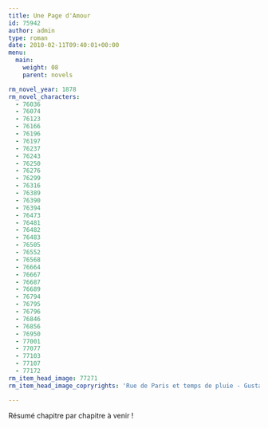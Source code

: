 ```yaml
---
title: Une Page d'Amour
id: 75942
author: admin
type: roman
date: 2010-02-11T09:40:01+00:00
menu:
  main:
    weight: 08
    parent: novels

rm_novel_year: 1878
rm_novel_characters:
  - 76036
  - 76074
  - 76123
  - 76166
  - 76196
  - 76197
  - 76237
  - 76243
  - 76250
  - 76276
  - 76299
  - 76316
  - 76389
  - 76390
  - 76394
  - 76473
  - 76481
  - 76482
  - 76483
  - 76505
  - 76552
  - 76568
  - 76664
  - 76667
  - 76687
  - 76689
  - 76794
  - 76795
  - 76796
  - 76846
  - 76856
  - 76950
  - 77001
  - 77077
  - 77103
  - 77107
  - 77172
rm_item_head_image: 77271
rm_item_head_image_copryrights: 'Rue de Paris et temps de pluie - Gustave Caillebotte'

---
```

Résumé chapitre par chapitre à venir !